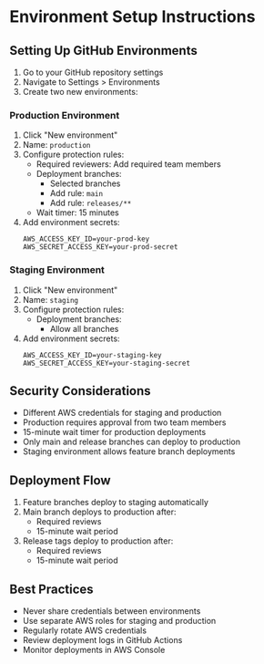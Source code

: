 # Environment Setup Instructions

## Setting Up GitHub Environments

1. Go to your GitHub repository settings
2. Navigate to Settings > Environments
3. Create two new environments:

### Production Environment
1. Click "New environment"
2. Name: `production`
3. Configure protection rules:
   - Required reviewers: Add required team members
   - Deployment branches:
     - Selected branches
     - Add rule: `main`
     - Add rule: `releases/**`
   - Wait timer: 15 minutes
4. Add environment secrets:
   ```
   AWS_ACCESS_KEY_ID=your-prod-key
   AWS_SECRET_ACCESS_KEY=your-prod-secret
   ```

### Staging Environment
1. Click "New environment"
2. Name: `staging`
3. Configure protection rules:
   - Deployment branches:
     - Allow all branches
4. Add environment secrets:
   ```
   AWS_ACCESS_KEY_ID=your-staging-key
   AWS_SECRET_ACCESS_KEY=your-staging-secret
   ```

## Security Considerations

- Different AWS credentials for staging and production
- Production requires approval from two team members
- 15-minute wait timer for production deployments
- Only main and release branches can deploy to production
- Staging environment allows feature branch deployments

## Deployment Flow

1. Feature branches deploy to staging automatically
2. Main branch deploys to production after:
   - Required reviews
   - 15-minute wait period
3. Release tags deploy to production after:
   - Required reviews
   - 15-minute wait period

## Best Practices

- Never share credentials between environments
- Use separate AWS roles for staging and production
- Regularly rotate AWS credentials
- Review deployment logs in GitHub Actions
- Monitor deployments in AWS Console
